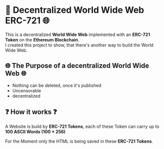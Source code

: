 # 💎 Decentralized World Wide Web ERC-721 🌐
This is a decentralized **World Wide Web** implemented with an **ERC-721 Token** on the **Ethereum Blockchain**.</br>
I created this project to show, that there's another way to build the World Wide Web. </br>

## 🌐 The Purpose of a decentralized World Wide Web 🌐
- Nothing can be deleted, once it's published
- Uncensorable
- decentralized

## ❓ How it works ❓
A Website is build by **ERC-721 Tokens**, each of these Token can carry up to **100 ASCII Words (100 * 256)**

For the Moment only the HTML is being saved in these **ERC-721 Tokens**.
